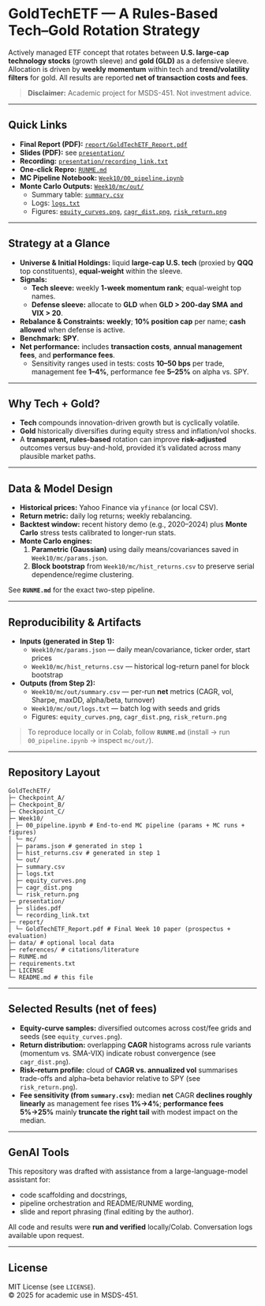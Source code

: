 # GoldTechETF — A Rules-Based Tech–Gold Rotation Strategy

Actively managed ETF concept that rotates between **U.S. large-cap technology stocks** (growth sleeve) and **gold (GLD)** as a defensive sleeve. Allocation is driven by **weekly momentum** within tech and **trend/volatility filters** for gold. All results are reported **net of transaction costs and fees**.

> **Disclaimer:** Academic project for MSDS-451. Not investment advice.

---

## Quick Links

- **Final Report (PDF):** [`report/GoldTechETF_Report.pdf`](report/GoldTechETF_Report.pdf)  
- **Slides (PDF):** see [`presentation/`](presentation/)  
- **Recording:** [`presentation/recording_link.txt`](presentation/recording_link.txt)  
- **One-click Repro:** [`RUNME.md`](RUNME.md)  
- **MC Pipeline Notebook:** [`Week10/00_pipeline.ipynb`](Week10/00_pipeline.ipynb)  
- **Monte Carlo Outputs:** [`Week10/mc/out/`](Week10/mc/out/)  
  - Summary table: [`summary.csv`](Week10/mc/out/summary.csv)  
  - Logs: [`logs.txt`](Week10/mc/out/logs.txt)  
  - Figures: [`equity_curves.png`](Week10/mc/out/equity_curves.png), [`cagr_dist.png`](Week10/mc/out/cagr_dist.png), [`risk_return.png`](Week10/mc/out/risk_return.png)

---

## Strategy at a Glance

- **Universe & Initial Holdings:** liquid **large-cap U.S. tech** (proxied by **QQQ** top constituents), **equal-weight** within the sleeve.  
- **Signals:**  
  - **Tech sleeve:** weekly **1-week momentum rank**; equal-weight top names.  
  - **Defense sleeve:** allocate to **GLD** when **GLD > 200-day SMA** **and** **VIX > 20**.  
- **Rebalance & Constraints:** **weekly**; **10% position cap** per name; **cash allowed** when defense is active.  
- **Benchmark:** **SPY**.  
- **Net performance:** includes **transaction costs**, **annual management fees**, and **performance fees**.  
  - Sensitivity ranges used in tests: costs **10–50 bps** per trade, management fee **1–4%**, performance fee **5–25%** on alpha vs. SPY.

---

## Why Tech + Gold?

- **Tech** compounds innovation-driven growth but is cyclically volatile.  
- **Gold** historically diversifies during equity stress and inflation/vol shocks.  
- A **transparent, rules-based** rotation can improve **risk-adjusted** outcomes versus buy-and-hold, provided it’s validated across many plausible market paths.

---

## Data & Model Design

- **Historical prices:** Yahoo Finance via `yfinance` (or local CSV).  
- **Return metric:** daily log returns; weekly rebalancing.  
- **Backtest window:** recent history demo (e.g., 2020–2024) plus **Monte Carlo** stress tests calibrated to longer-run stats.  
- **Monte Carlo engines:**
  1. **Parametric (Gaussian)** using daily means/covariances saved in `Week10/mc/params.json`.  
  2. **Block bootstrap** from `Week10/mc/hist_returns.csv` to preserve serial dependence/regime clustering.  

See **`RUNME.md`** for the exact two-step pipeline.

---

## Reproducibility & Artifacts

- **Inputs (generated in Step 1):**  
  - `Week10/mc/params.json` — daily mean/covariance, ticker order, start prices  
  - `Week10/mc/hist_returns.csv` — historical log-return panel for block bootstrap
- **Outputs (from Step 2):**  
  - `Week10/mc/out/summary.csv` — per-run **net** metrics (CAGR, vol, Sharpe, maxDD, alpha/beta, turnover)  
  - `Week10/mc/out/logs.txt` — batch log with seeds and grids  
  - Figures: `equity_curves.png`, `cagr_dist.png`, `risk_return.png`

> To reproduce locally or in Colab, follow **`RUNME.md`** (install → run `00_pipeline.ipynb` → inspect `mc/out/`).

---

## Repository Layout
```
GoldTechETF/
├─ Checkpoint_A/ 
├─ Checkpoint_B/ 
├─ Checkpoint_C/ 
├─ Week10/
│ ├─ 00_pipeline.ipynb # End-to-end MC pipeline (params + MC runs + figures)
│ └─ mc/
│ ├─ params.json # generated in step 1 
│ ├─ hist_returns.csv # generated in step 1
│ └─ out/
│ ├─ summary.csv
│ ├─ logs.txt
│ ├─ equity_curves.png
│ ├─ cagr_dist.png
│ └─ risk_return.png
├─ presentation/
│ ├─ slides.pdf 
│ └─ recording_link.txt
├─ report/
│ └─ GoldTechETF_Report.pdf # Final Week 10 paper (prospectus + evaluation)
├─ data/ # optional local data
├─ references/ # citations/literature
├─ RUNME.md
├─ requirements.txt
├─ LICENSE
└─ README.md # this file
```
---

## Selected Results (net of fees)

- **Equity-curve samples:** diversified outcomes across cost/fee grids and seeds (see `equity_curves.png`).  
- **Return distribution:** overlapping **CAGR** histograms across rule variants (momentum vs. SMA-VIX) indicate robust convergence (see `cagr_dist.png`).  
- **Risk–return profile:** cloud of **CAGR vs. annualized vol** summarises trade-offs and alpha–beta behavior relative to SPY (see `risk_return.png`).  
- **Fee sensitivity (from `summary.csv`):** median **net** CAGR **declines roughly linearly** as management fee rises **1%→4%**; **performance fees 5%→25%** mainly **truncate the right tail** with modest impact on the median.

---

## GenAI Tools

This repository was drafted with assistance from a large-language-model assistant for:
- code scaffolding and docstrings,
- pipeline orchestration and README/RUNME wording,
- slide and report phrasing (final editing by the author).

All code and results were **run and verified** locally/Colab. Conversation logs available upon request.

---

## License

MIT License (see `LICENSE`).  
© 2025 for academic use in MSDS-451.


